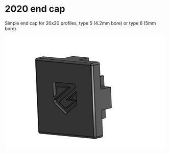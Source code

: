 # 2020 end cap

Simple end cap for 20x20 profiles, type 5 (4.2mm bore) or type 6 (5mm bore).

![Zero G 2020 endcap](images/ZeroG_2020_endcap.png)